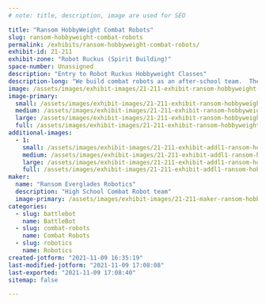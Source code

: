 ```yaml
---
# note: title, description, image are used for SEO

title: "Ransom HobbyWeight Combat Robots"
slug: ransom-hobbyweight-combat-robots
permalink: /exhibits/ransom-hobbyweight-combat-robots/
exhibit-id: 21-211
exhibit-zone: "Robot Ruckus (Spirit Building)"
space-number: Unassigned
description: "Entry to Robot Ruckus Hobbyweight Classes"
description-long: "We build combat robots as an after-school team.  The school has competed at this (with varying degrees of engagement as success) for over a decade.  Virtually all parts are designed and machined in-house."
image: /assets/images/exhibit-images/21-211-exhibit-ransom-hobbyweight-combat-robots-43-copy-of-appa-7434-large.jpg
image-primary: 
  small: /assets/images/exhibit-images/21-211-exhibit-ransom-hobbyweight-combat-robots-43-copy-of-appa-7434-small.jpg
  medium: /assets/images/exhibit-images/21-211-exhibit-ransom-hobbyweight-combat-robots-43-copy-of-appa-7434-medium.jpg
  large: /assets/images/exhibit-images/21-211-exhibit-ransom-hobbyweight-combat-robots-43-copy-of-appa-7434-large.jpg
  full: /assets/images/exhibit-images/21-211-exhibit-ransom-hobbyweight-combat-robots-43-copy-of-appa-7434-full.jpg
additional-images: 
  - 1:
    small: /assets/images/exhibit-images/21-211-exhibit-addl1-ransom-hobbyweight-combat-robots-frenchrevolutionaluminum-small.jpg
    medium: /assets/images/exhibit-images/21-211-exhibit-addl1-ransom-hobbyweight-combat-robots-frenchrevolutionaluminum-medium.jpg
    large: /assets/images/exhibit-images/21-211-exhibit-addl1-ransom-hobbyweight-combat-robots-frenchrevolutionaluminum-large.jpg
    full: /assets/images/exhibit-images/21-211-exhibit-addl1-ransom-hobbyweight-combat-robots-frenchrevolutionaluminum-full.jpg
maker: 
  name: "Ransom Everglades Robotics"
  description: "High School Combat Robot team"
  image-primary: /assets/images/exhibit-images/21-211-maker-ransom-hobbyweight-combat-robots-copy-of-appa-medium.jpg
categories: 
  - slug: battlebot
    name: BattleBot
  - slug: combat-robots
    name: Combat Robots
  - slug: robotics
    name: Robotics
created-jotform: "2021-11-09 16:35:19"
last-modified-jotform: "2021-11-09 17:08:08"
last-exported: "2021-11-09 17:08:40"
sitemap: false

---
```

